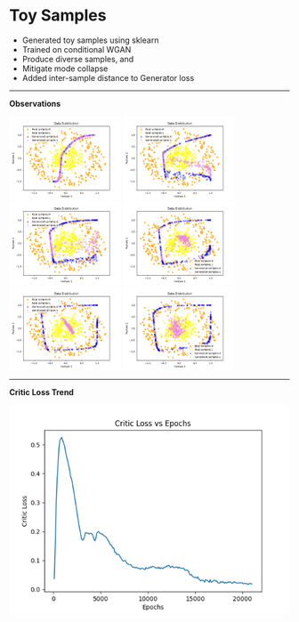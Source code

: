 # Toy Samples
* Generated toy samples using sklearn
* Trained on conditional WGAN
* Produce diverse samples, and
* Mitigate mode collapse
* Added inter-sample distance to Generator loss
---

**Observations**
<p float="left">
<img src="Toy%20Samples/images/gen_6000.png" width="200" />
<img src="Toy%20Samples/images/gen_9000.png" width="200" />
<img src="Toy%20Samples/images/gen_12000.png"width="200" />
<img src="Toy%20Samples/images/gen_15000.png"width="200" />
<img src="Toy%20Samples/images/gen_18000.png"width="200" />
<img src="Toy%20Samples/images/gen_21000.png"width="200" /></p>

---

**Critic Loss Trend**
<p float="left">
<img src="Toy%20Samples/critic_loss.png" width="608" /></p>
